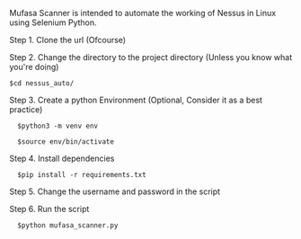 
Mufasa Scanner is intended to automate the working of Nessus in Linux using Selenium Python.

Step 1. Clone the url (Ofcourse)

Step 2. Change the directory to the project directory  (Unless you know what you're doing)

    $cd nessus_auto/
    
Step 3. Create a python Environment (Optional, Consider it as a best practice)

      $python3 -m venv env
     
      $source env/bin/activate
      
Step 4. Install dependencies

      $pip install -r requirements.txt
 
Step 5. Change the username and password in the script

Step 6. Run the script

      $python mufasa_scanner.py
 
